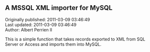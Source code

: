 ## A MSSQL XML importer for MySQL  
Originally published: 2011-03-09 03:46:49  
Last updated: 2011-03-09 03:46:49  
Author: Albert Perrien II  
  
This is a simple function that takes records exported to XML from SQL Server or Access and imports them into MySQL. 